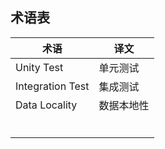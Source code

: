 ## 术语表

| 术语             | 译文       |
| ---------------- | --------   |
| Unity Test       | 单元测试   |
| Integration Test | 集成测试   |
| Data Locality    | 数据本地性 |
|                  |            |
|                  |            |
|                  |            |
|                  |            |
|                  |            |
|                  |            |

